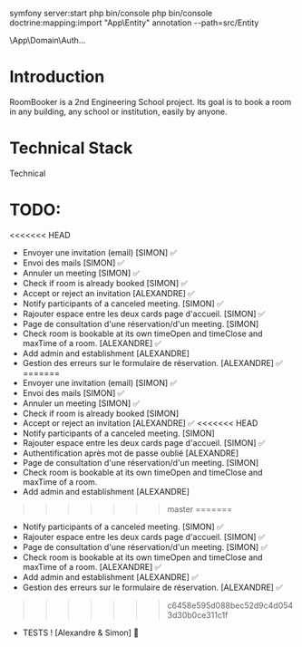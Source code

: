 symfony server:start
php bin/console
php bin/console doctrine:mapping:import "App\Entity" annotation --path=src/Entity

\App\Domain\Auth\...

# Introduction
RoomBooker is a 2nd Engineering School project. Its goal is to book a room in any building, any school or institution, easily by anyone.

# Technical Stack
Technical

# TODO:

<<<<<<< HEAD
- Envoyer une invitation (email) [SIMON]                                                      ✅
- Envoi des mails [SIMON]                                                                     ✅
- Annuler un meeting [SIMON]                                                                  ✅
- Check if room is already booked [SIMON]                                                     ✅
- Accept or reject an invitation [ALEXANDRE]                                                  ✅
- Notify participants of a canceled meeting. [SIMON]                                          ✅
- Rajouter espace entre les deux cards page d'accueil. [SIMON]                                ✅
- Page de consultation d'une réservation/d'un meeting. [SIMON]                                
- Check room is bookable at its own timeOpen and timeClose and maxTime of a room. [ALEXANDRE] ✅
- Add admin and establishment [ALEXANDRE]                                                     
- Gestion des erreurs sur le formulaire de réservation. [ALEXANDRE]                           ✅
=======
- Envoyer une invitation (email) [SIMON] ✅
- Envoi des mails [SIMON] ✅
- Annuler un meeting [SIMON] ✅
- Check if room is already booked [SIMON]
- Accept or reject an invitation [ALEXANDRE] ✅
<<<<<<< HEAD
- Notify participants of a canceled meeting. [SIMON]
- Rajouter espace entre les deux cards page d'accueil. [SIMON] ✅
- Authentification après mot de passe oublié [ALEXANDRE]
- Page de consultation d'une réservation/d'un meeting. [SIMON]
- Check room is bookable at its own timeOpen and timeClose and maxTime of a room. 
- Add admin and establishment [ALEXANDRE]
>>>>>>> master
=======
- Notify participants of a canceled meeting. [SIMON] ✅
- Rajouter espace entre les deux cards page d'accueil. [SIMON] ✅
- Page de consultation d'une réservation/d'un meeting. [SIMON] ✅
- Check room is bookable at its own timeOpen and timeClose and maxTime of a room. [ALEXANDRE] ✅
- Add admin and establishment [ALEXANDRE] ✅
- Gestion des erreurs sur le formulaire de réservation. [ALEXANDRE] ✅
>>>>>>> c6458e595d088bec52d9c4d0543d30b0ce311c1f

- TESTS ! [Alexandre & Simon] 🔋